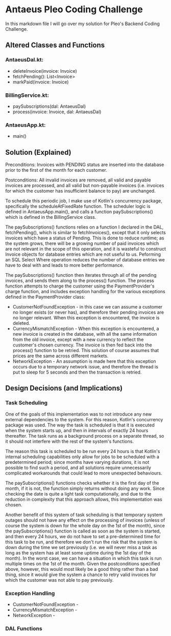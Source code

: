 # Antaeus Pleo Coding Challenge 

In this markdown file I will go over my solution for Pleo's Backend Coding Challenge.

## Altered Classes and Functions

### AntaeusDal.kt:

*  deleteInvoice(invoice: Invoice)
*  fetchPending(): List<<Invoice>Invoice>
*  markPaid(invoice: Invoice)

### BillingService.kt:

* paySubscriptions(dal: AntaeusDal)
* process(invoice: Invoice, dal: AntaeusDal)

### AntaeusApp.kt:

* main()

## Solution (Explained)

Preconditions: Invoices with PENDING status are inserted into the database prior to the first of the month for each customer.

Postconditions: All invalid invoices are removed, all valid and payable invoices are processed, and all valid but non-payable invoices (i.e. invoices for which the customer has insufficient balance to pay) are unchanged. 


To schedule this periodic job, I make use of Kotlin's concurrency package, specifically the scheduleAtFixedRate function. The scheduler logic is defined in AntaeusApp.main(), and calls a function paySubscriptions() which is defined in the BillingService class. 

The paySubscriptions() functions relies on a function I declared in the DAL, fetchPending(), which is similar to fetchInvoices(), except that it only selects invoices which have a status of Pending. This is done to reduce runtime; as the system grows, there will be a growing number of paid invoices which are not relevant in the scope of this operation, and it is wasteful to construct Invoice objects for database entries which are not useful to us. Peforming an SQL Select Where operation reduces the number of database entries we have to deal with and leads to more better performance. 

The paySubscriptions() function then iterates through all of the pending invoices, and sends them along to the process() function. The process function attempts to charge the customer using the PaymentProvider's charge function, and includes exception handling for the various exceptions defined in the PaymentProvider class: 

* CustomerNotFoundException - in this case we can assume a customer no longer exists (or never has), and therefore their pending invoices are no longer relevant. When this exception is encountered, the invoice is deleted. 
* CurrencyMismatchException - When this exception is encountered, a new invoice is created in the database, with all the same information from the old invoice, except with a new currency to reflect the customer's chosen currency. The invoice is then fed back into the process() function to be retried. This solution of course assumes that prices are the same across different markets. 
* NetworkException - An assumption is made here that this exception occurs due to a temporary network issue, and therefore the thread is put to sleep for 5 seconds and then the transaction is retried. 

## Design Decisions (and Implications) 

### Task Scheduling

One of the goals of this implementation was to not introduce any new external dependencies to the system. For this reason, Kotlin's concurrency package was used. The way the task is scheduled is that it is executed when the system starts up, and then in intervals of exactly 24 hours thereafter. The task runs as a background process on a separate thread, so it should not interfere with the rest of the system's functions. 

The reason this task is scheduled to be run every 24 hours is that Kotlin's internal scheduling capabilities only allow for jobs to be scheduled with a predetermined period; since months have varying durations, it is not possible to find such a period, and all solutions require unnecessarily complicated workarounds that could lead to more unexpected behaviours.

The paySubscriptions() functions checks whether it is the first day of the month, if it is not, the function simply returns without doing any work. Since checking the date is quite a light task computationally, and due to the reduction in complexity that this approach allows, this implementation was chosen. 

Another benefit of this system of task scheduling is that temporary system outages should not have any effect on the processing of invoices (unless of course the system is down for the whole day on the 1st of the month), since the paySubscriptions() function is called as soon as the system is started, and then every 24 hours, we do not have to set a pre-determined time for this task to be run, and therefore we don't run the risk that the system is down during the time we set previously (i.e. we will never miss a task as long as the system has at least some uptime during the 1st day of the month). In the worst case, we can have a situation in which this task is run multiple times on the 1st of the month. Given the postconditions specified above, however, this would most likely be a good thing rather than a bad thing, since it would give the system a chance to retry valid invoices for which the customer was not able to pay previously. 

### Exception Handling

* CustomerNotFoundException - 
* CurrencyMismatchException - 
* NetworkException - 


### DAL Functions 

